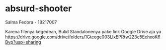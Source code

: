 # absurd-shooter
Salma Fedora - 18217007

Karena filenya kegedean, Bulid Standalonenya pake link Google Drive aja ya
https://drive.google.com/drive/folders/1Gtcege003LlxEPRtw223c5EehxoK6Bvp?usp=sharing
